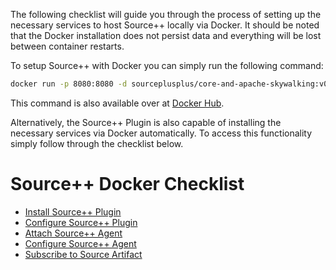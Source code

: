 The following checklist will guide you through the process of setting up the necessary services to host Source++ locally via Docker. It should be noted that the Docker installation does not persist data and everything will be lost between container restarts.


To setup Source++ with Docker you can simply run the following command:

```bash
docker run -p 8080:8080 -d sourceplusplus/core-and-apache-skywalking:v0.2.0-alpha
```

This command is also available over at [Docker Hub](https://hub.docker.com/r/sourceplusplus/core-and-apache-skywalking).


Alternatively, the Source++ Plugin is also capable of installing the necessary services via Docker automatically. To access this functionality simply follow through the checklist below.

# Source++ Docker Checklist

- [Install Source++ Plugin](./05-install-source-plugin.md)
- [Configure Source++ Plugin](./06-configure-source-plugin.md)
- [Attach Source++ Agent](./07-attach-source-agent.md)
- [Configure Source++ Agent](./08-configure-source-agent.md)
- [Subscribe to Source Artifact](./09-subscribe-to-artifact.md)

